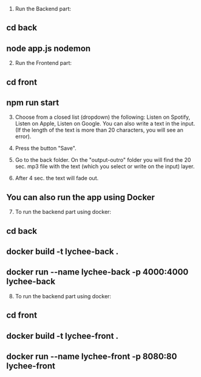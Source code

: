 1. Run the Backend part:
## cd back
## node app.js nodemon

2. Run the Frontend part:
## cd front
## npm run start

3. Choose from a closed list (dropdown) the following: Listen on Spotify, Listen on Apple, Listen on Google.
You can also write a text in the input. (If the length of the text is more than 20 characters, you will see an error).

4. Press the button "Save".

5. Go to the back folder. On the "output-outro" folder you will find the 20 sec. mp3 file with the text (which you select or write on the input) layer.

6. After 4 sec. the text will fade out.

## You can also run the app using Docker ##

7. To run the backend part using docker:

## cd back
## docker build -t lychee-back .
## docker run --name lychee-back -p 4000:4000 lychee-back

8. To run the backend part using docker:

## cd front
## docker build -t lychee-front .
## docker run --name lychee-front -p 8080:80 lychee-front
